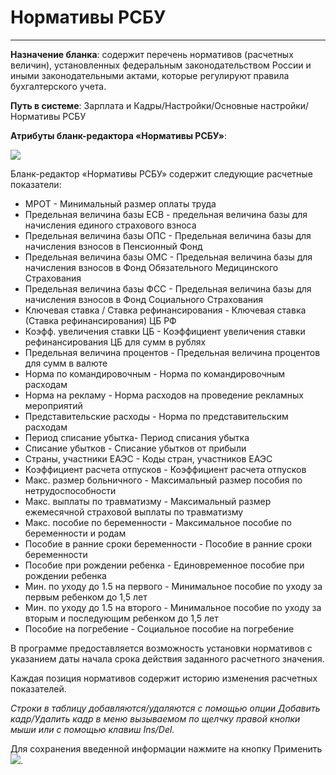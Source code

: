 ﻿#  Нормативы РСБУ
_ _ _ _ _ _  _ _ _ _

**Назначение бланка**: содержит перечень нормативов (расчетных величин), установленных федеральным законодательством России и иными законодательными актами, которые регулируют правила бухгалтерского учета.

**Путь в системе**: Зарплата и Кадры/Настройки/Основные настройки/Нормативы РСБУ

**Атрибуты бланк-редактора «Нормативы РСБУ»**:

![](topic:.AddFiles.Screenshot_3127.jpg)

Бланк-редактор «Нормативы РСБУ» содержит следующие расчетные показатели:
* МРОТ - Минимальный размер оплаты труда
* Предельная величина базы ЕСВ - предельная величина базы для начисления единого страхового взноса
* Предельная величина базы ОПС - Предельная величина базы для начисления взносов в Пенсионный Фонд
* Предельная величина базы ОМС - Предельная величина базы для начисления взносов в Фонд Обязательного Медицинского Страхования
* Предельная величина базы ФСС - Предельная величина базы для начисления взносов в Фонд Социального Страхования
* Ключевая ставка / Ставка рефинансирования - Ключевая ставка (Ставка рефинансирования) ЦБ РФ
* Коэфф. увеличения ставки ЦБ - Коэффициент увеличения ставки рефинансирования ЦБ для сумм в рублях
* Предельная величина процентов - Предельная величина процентов для сумм в валюте
* Норма по командировочным - Норма по командировочным расходам
* Норма на рекламу - Норма расходов на проведение рекламных мероприятий
* Представительские расходы - Норма по представительским расходам
* Период списание убытка- Период списания убытка
* Списание убытков - Списание убытков от прибыли
* Страны, участники ЕАЭС - Коды стран, участников ЕАЭС
* Коэффициент расчета отпусков - Коэффициент расчета отпусков
* Макс. размер больничного - Максимальный размер пособия по нетрудоспособности
* Макс. выплаты по травматизму - Максимальный размер ежемесячной страховой выплаты по травматизму
* Макс. пособие по беременности - Максимальное пособие по беременности и родам
* Пособие в ранние сроки беременности - Пособие в ранние сроки беременности
* Пособие при рождении ребенка - Единовременное пособие при рождении ребенка
* Мин. по уходу до 1.5 на первого - Минимальное пособие по уходу за первым ребенком до 1,5 лет
* Мин. по уходу до 1.5 на второго - Минимальное пособие по уходу за вторым и последующим ребенком до 1,5 лет
* Пособие на погребение - Социальное пособие на погребение


В программе предоставляется возможность установки нормативов с указанием даты начала срока действия заданного расчетного значения.

Каждая позиция нормативов содержит историю изменения расчетных показателей.


*Строки в таблицу  добавляются/удаляются с помощью опции Добавить кадр/Удалить кадр в меню вызываемом по щелчку правой кнопки мыши или с помощью клавиш Ins/Del.*

Для сохранения введенной информации нажмите на кнопку Применить ![](topic:Com.AddFiles.Buttons.Btn_OK.png).

